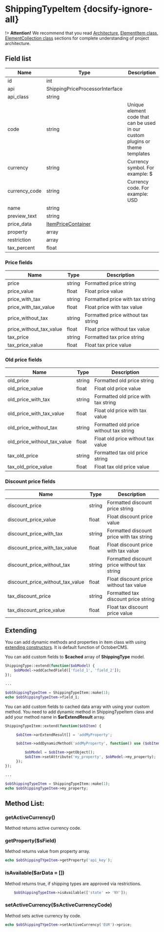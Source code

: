 # ShippingTypeItem {docsify-ignore-all}

!> **Attention!**  We recommend that you read [Architecture](architecture/architecture), [ElementItem class](architecture/item-class/item-class.md),
[ElementCollection class](architecture/collection-class/collection-class.md) sections for complete understanding of  project architecture.

## Field list

|  Name | Type | Description |
|-------|------|--------|
|id|int|
|api|ShippingPriceProcessorInterface|
|api_class|string|
|code|string|Unique element code that can be used in our custom plugins or theme templates|
|currency|string|Currency symbol. For example: $|
|currency_code|string|Currency code. For example: USD|
|name|string|
|preview_text|string|
|price_data|[ItemPriceContainer](modules/price-container/home.md#ItemPriceContainer)|
|property|array|
|restriction|array|
|tax_percent|float|

### Price fields

|  Name | Type | Description |
|-------|------|--------|
|price|string|Formatted price string|
|price_value|float|Float price value|
|price_with_tax|string|Formatted price with tax string|
|price_with_tax_value|float|Float price with tax value|
|price_without_tax|string|Formatted price without tax string|
|price_without_tax_value|float|Float price without tax value|
|tax_price|string|Formatted tax price string|
|tax_price_value|float|Float tax price value|

### Old price fields

|  Name | Type | Description |
|-------|------|--------|
|old_price|string|Formatted old price string|
|old_price_value|float|Float old price value|
|old_price_with_tax|string|Formatted old price with tax string|
|old_price_with_tax_value|float|Float old price with tax value|
|old_price_without_tax|string|Formatted old price without tax string|
|old_price_without_tax_value|float|Float old price without tax value|
|tax_old_price|string|Formatted tax old price string|
|tax_old_price_value|float|Float tax old price value|

### Discount price fields

|  Name | Type | Description |
|-------|------|--------|
|discount_price|string|Formatted discount price string|
|discount_price_value|float|Float discount price value|
|discount_price_with_tax|string|Formatted discount price with tax string|
|discount_price_with_tax_value|float|Float discount price with tax value|
|discount_price_without_tax|string|Formatted discount price without tax string|
|discount_price_without_tax_value|float|Float discount price without tax value|
|tax_discount_price|string|Formatted tax discount price string|
|tax_discount_price_value|float|Float tax discount price value|

## Extending

You can add dynamic methods and properties in item class with using [extending constructors](http://octobercms.com/docs/services/behaviors#constructor-extension).
It is default function of OctoberCMS.

You can add custom fields to **$cached** array of **ShippingType** model.
```php
ShippingType::extend(function($obModel) {
    $obModel->addCachedField(['field_1', 'field_2']);
});

...

$obShippingTypeItem = ShippingTypeItem::make(1);
echo $obShippingTypeItem->field_1;
```

You can add custom fields to cached data array with using your custom method.
You need to add dynamic method in ShippingTypeItem class and add your method name in **$arExtendResult** array.
```php
ShippingTypeItem::extend(function($obItem) {

     $obItem->arExtendResult[] = 'addMyProperty';

     $obItem->addDynamicMethod('addMyProperty', function() use ($obItem) {

         $obModel = $obItem->getObject();
         $obItem->setAttribute('my_property', $obModel->my_property);
     });
});

...

$obShippingTypeItem = ShippingTypeItem::make(1);
echo $obShippingTypeItem->my_property;
```

## Method List:

### getActiveCurrency()

Method returns active currency code.

### getProperty($sField)

Method returns value from property array.
```php
echo $obShippingTYpeItem->getProperty('api_key');
```

### isAvailable($arData = [])

Method returns true, if shipping types are approved via restrictions.
```php
    $obShippingTypeItem->isAvailable(['state' => 'NY']);
```

### setActiveCurrency($sActiveCurrencyCode)

Method sets active currency by code.
```php
echo $obShippingTYpeItem->setActiveCurrency('EUR')->price;
```